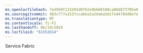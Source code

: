 ```yaml
---
ms.openlocfilehash: fed569f131b91d0762e9bb60188ca86d873785e0
ms.sourcegitcommit: 483c777a1537ccab6a2a2da6a5d1fe4470dd0e7e
ms.translationtype: MT
ms.contentlocale: fi-FI
ms.lasthandoff: 06/19/2019
ms.locfileid: "61552614"
---
```

Service Fabric